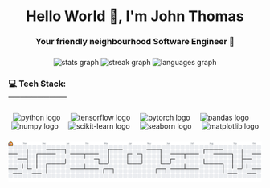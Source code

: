 <h1 align="center">Hello World 🙋, I'm John Thomas</h1>

###

<h3 align="center">Your friendly neighbourhood Software Engineer 🤖</h3>

###

<div align="center">
  <img src="https://github-readme-stats.vercel.app/api?username=johnthomasdev&hide_title=false&hide_rank=true&show_icons=true&include_all_commits=true&count_private=true&disable_animations=false&theme=apprentice&locale=en&hide_border=false" height="150" alt="stats graph"  />
  <img src="https://streak-stats.demolab.com?user=johnthomasdev&locale=en&mode=daily&theme=apprentice&hide_border=false&border_radius=5" height="150" alt="streak graph"  />
  <img src="https://github-readme-stats.vercel.app/api/top-langs?username=johnthomasdev&locale=en&hide_title=false&layout=compact&card_width=320&langs_count=5&theme=apprentice&hide_border=false" height="150" alt="languages graph"  />
</div>

###

<h3 align="left">💻 Tech Stack:<br>──────────</h3>

###

<div align="center">
  <img src="https://img.shields.io/badge/Python-3776AB?logo=python&logoColor=white&style=for-the-badge" height="30" alt="python logo"  />
  <img width="12" />
  <img src="https://img.shields.io/badge/TensorFlow-FF6F00?logo=tensorflow&logoColor=black&style=for-the-badge" height="30" alt="tensorflow logo"  />
  <img width="12" />
  <img src="https://img.shields.io/badge/PyTorch-EE4C2C?logo=pytorch&logoColor=white&style=for-the-badge" height="30" alt="pytorch logo"  />
  <img width="12" />
  <img src="https://img.shields.io/badge/pandas-150458?logo=pandas&logoColor=white&style=for-the-badge" height="30" alt="pandas logo"  />
  <img width="12" />
  <img src="https://img.shields.io/badge/NumPy-013243?logo=numpy&logoColor=white&style=for-the-badge" height="30" alt="numpy logo"  />
  <img width="12" />
  <img src="https://img.shields.io/badge/Scikit--Learn-F7931E?logo=scikit-learn&logoColor=white&style=for-the-badge" height="30" alt="scikit-learn logo"  />
  <img width="12" />
  <img src="https://img.shields.io/badge/Seaborn-9A7AA0?style=for-the-badge&logoColor=white" height="30" alt="seaborn logo"  />
  <img width="12" />
  <img src="https://img.shields.io/badge/Matplotlib-11557C?logo=matplotlib&logoColor=white&style=for-the-badge" height="30" alt="matplotlib logo" />
</div>



###

<picture>
  <source media="(prefers-color-scheme: dark)"
          srcset="https://raw.githubusercontent.com/johnthomasdev/johnthomasdev/output/pacman-contribution-graph-dark.svg">
  <source media="(prefers-color-scheme: light)"
          srcset="https://raw.githubusercontent.com/johnthomasdev/johnthomasdev/output/pacman-contribution-graph.svg">
  <img alt="pacman contribution graph"
       src="https://raw.githubusercontent.com/johnthomasdev/johnthomasdev/output/pacman-contribution-graph.svg">
</picture>


###


